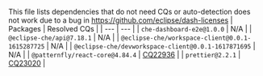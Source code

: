 This file lists dependencies that do not need CQs or auto-detection does not work due to a bug in https://github.com/eclipse/dash-licenses
| Packages | Resolved CQs |
| --- | --- |
| `che-dashboard-e2e@1.0.0` | N/A |
| `@eclipse-che/api@7.18.1` | N/A |
| `@eclipse-che/workspace-client@0.0.1-1615287725` | N/A |
| `@eclipse-che/devworkspace-client@0.0.1-1617871695` | N/A |
| `@patternfly/react-core@4.84.4` | [CQ22936](https://dev.eclipse.org/ipzilla/show_bug.cgi?id=22936) |
| `prettier@2.2.1` | [CQ23020](https://dev.eclipse.org/ipzilla/show_bug.cgi?id=23020) |
